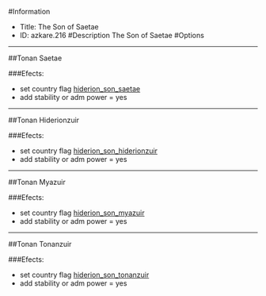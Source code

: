 #Information
 - Title: The Son of Saetae
 - ID: azkare.216
#Description
The Son of Saetae
#Options

___
##Tonan Saetae

###Efects:<ul><li>set country flag [hiderion_son_saetae](../flags/hiderion_son_saetae.md)</li><li>add stability or adm power = yes</li></ul>

___
##Tonan Hiderionzuir

###Efects:<ul><li>set country flag [hiderion_son_hiderionzuir](../flags/hiderion_son_hiderionzuir.md)</li><li>add stability or adm power = yes</li></ul>

___
##Tonan Myazuir

###Efects:<ul><li>set country flag [hiderion_son_myazuir](../flags/hiderion_son_myazuir.md)</li><li>add stability or adm power = yes</li></ul>

___
##Tonan Tonanzuir

###Efects:<ul><li>set country flag [hiderion_son_tonanzuir](../flags/hiderion_son_tonanzuir.md)</li><li>add stability or adm power = yes</li></ul>
